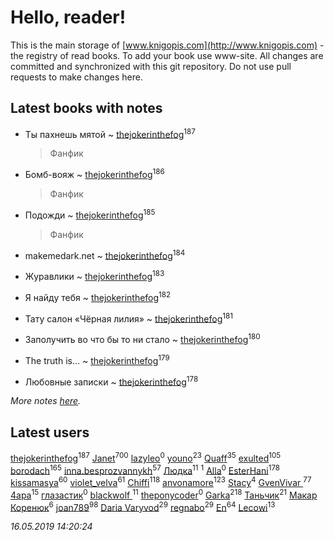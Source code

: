 # Hello, reader!
This is the main storage of [www.knigopis.com](http://www.knigopis.com) - the registry of read books.
To add your book use www-site. All changes are committed and synchronized with this git repository.
Do not use pull requests to make changes here.


## Latest books with notes
* Ты пахнешь мятой ~ [thejokerinthefog](users/317/317244423-vkontakte)<sup>187</sup>
    > Фанфик

* Бомб-вояж ~ [thejokerinthefog](users/317/317244423-vkontakte)<sup>186</sup>
    > Фанфик

* Подожди ~ [thejokerinthefog](users/317/317244423-vkontakte)<sup>185</sup>
    > Фанфик

* makemedark.net ~ [thejokerinthefog](users/317/317244423-vkontakte)<sup>184</sup>

* Журавлики ~ [thejokerinthefog](users/317/317244423-vkontakte)<sup>183</sup>

* Я найду тебя ~ [thejokerinthefog](users/317/317244423-vkontakte)<sup>182</sup>

* Тату салон «Чёрная лилия» ~ [thejokerinthefog](users/317/317244423-vkontakte)<sup>181</sup>

* Заполучить во что бы то ни стало ~ [thejokerinthefog](users/317/317244423-vkontakte)<sup>180</sup>

* The truth is... ~ [thejokerinthefog](users/317/317244423-vkontakte)<sup>179</sup>

* Любовные записки ~ [thejokerinthefog](users/317/317244423-vkontakte)<sup>178</sup>


_More notes [here](latest_books_with_notes.md)._


## Latest users
[thejokerinthefog](users/317/317244423-vkontakte)<sup>187</sup> 
[Janet](users/108/108113656204404967440-google)<sup>700</sup> 
[lazyleo](users/116/116845519572391639637-google)<sup>0</sup> 
[youno](users/302/302928912-vkontakte)<sup>23</sup> 
[Quaff](users/122/12267158-vkontakte)<sup>35</sup> 
[exulted](users/100/100599204551896265722-google)<sup>105</sup> 
[borodach](users/157/15706320-vkontakte)<sup>165</sup> 
[inna.besprozvannykh](users/733/73323849-yandex)<sup>57</sup> 
[Людка](users/111/111038749-vkontakte)<sup>11</sup> 
[](users/114/114792281744850455512-google)<sup>1</sup> 
[Alla](users/103/103352250712959229257-google)<sup>0</sup> 
[EsterHani](users/305/30558181-vkontakte)<sup>178</sup> 
[kissamasya](users/684/68439978-vkontakte)<sup>60</sup> 
[violet_velva](users/116/116961712580551399099-google)<sup>61</sup> 
[Chiffi](users/105/105831994080785626680-google)<sup>118</sup> 
[anvonamore](users/595/5957175-vkontakte)<sup>123</sup> 
[Stacy](users/309/30902475-vkontakte)<sup>4</sup> 
[GvenVivar ](users/158/158266434925901-facebook)<sup>77</sup> 
[4apa](users/117/117392596378069249667-google)<sup>15</sup> 
[глазастик](users/115/115257673890455357280-google)<sup>0</sup> 
[blackwolf ](users/236/236639644-vkontakte)<sup>11</sup> 
[theponycoder](users/195/195144442-vkontakte)<sup>0</sup> 
[Garka](users/115/115753719718250012620-google)<sup>218</sup> 
[Таньчик](users/209/2096581563762610-facebook)<sup>21</sup> 
[Макар Коренюк](users/126/126368737-vkontakte)<sup>6</sup> 
[joan789](users/240/2401650-vkontakte)<sup>98</sup> 
[Daria Varyvod](users/829/829893410524253-facebook)<sup>29</sup> 
[regnabo](users/870/870059322-yandex)<sup>29</sup> 
[En](users/333/333646551-vkontakte)<sup>64</sup> 
[Lecowi](users/521/521873425-vkontakte)<sup>13</sup> 


_16.05.2019 14:20:24_
